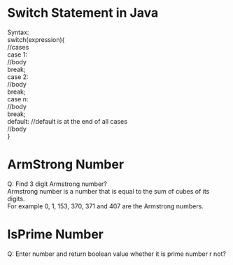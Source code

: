 # Switch Statement in Java
Syntax:
<br>
switch(expression){
<br>
//cases
<br>
case 1: 
<br>
  //body
<br>
  break;
<br>
case 2:
<br>
  //body
<br>
  break;
<br>
case n:
<br>
  //body
<br>
  break;
<br>
default:   //default is at the end of all cases
<br>
  //body
<br>
}

# ArmStrong Number
Q: Find 3 digit Armstrong number?
<br>
Armstrong number is a number that is equal to the sum of cubes of its digits.
<br>
For example 0, 1, 153, 370, 371 and 407 are the Armstrong numbers.

# IsPrime Number
Q: Enter number and return boolean value whether it is prime number r not?


